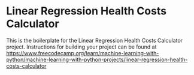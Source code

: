 # Linear Regression Health Costs Calculator

This is the boilerplate for the Linear Regression Health Costs Calculator project. Instructions for building your project can be found at https://www.freecodecamp.org/learn/machine-learning-with-python/machine-learning-with-python-projects/linear-regression-health-costs-calculator
